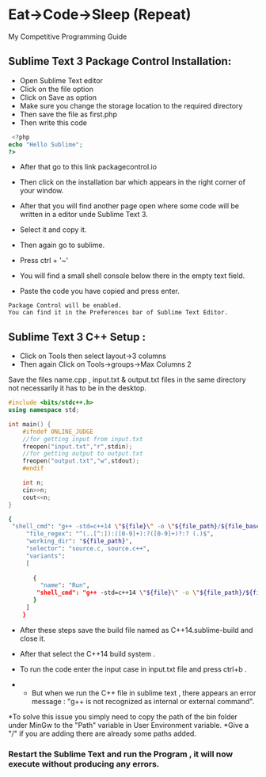 # Eat->Code->Sleep (Repeat)
My Competitive Programming Guide

## Sublime Text 3 Package Control Installation:
* Open Sublime Text editor
* Click on the file option 
* Click on Save as option 
* Make sure you change the storage location to the required directory 
* Then save the file as first.php 
* Then write this code 
```php
 <?php
echo "Hello Sublime";
?>
```
* After that go to this link packagecontrol.io

* Then click on the installation bar which appears in the right corner of your window.

* After that you will find another  page open where some code will be written in a editor unde Sublime Text 3.

* Select it and copy it.

* Then again go to sublime.

* Press ctrl + '~' 

* You will find a small shell console below there in the empty text field.

* Paste the code you have copied and press enter.
```text
Package Control will be enabled.
You can find it in the Preferences bar of Sublime Text Editor.
```
## Sublime Text 3 C++ Setup :

* Click on Tools then select layout->3 columns
* Then again Click on Tools->groups->Max Columns 2

Save the files name.cpp , input.txt & output.txt files in the same directory not necessarily it has to be in the desktop.

```C++
#include <bits/stdc++.h>
using namespace std;

int main() {
	#ifndef ONLINE_JUDGE
	//for getting input from input.txt
	freopen("input.txt","r",stdin);
	//for getting output to output.txt
	freopen("output.txt","w",stdout);
	#endif

	int n;
	cin>>n;
	cout<<n;
}
```


```bash
{
 "shell_cmd": "g++ -std=c++14 \"${file}\" -o \"${file_path}/${file_base_name}\" && \"${file_path}/${file_base_name}\"",
     "file_regex": "^(..[^:]):([0-9]+):?([0-9]+)?:? (.)$",
     "working_dir": "${file_path}",
     "selector": "source.c, source.c++",
     "variants":
     [
     	
       {
         "name": "Run",
        "shell_cmd": "g++ -std=c++14 \"${file}\" -o \"${file_path}/${file_base_name}\" && \"${file_path}/${file_base_name}\""
       }
     ]
    }
```

* After these steps save the build file named as C++14.sublime-build and close it.
* After that select the C++14 build system .

* To run the code enter the input case in input.txt file and press ctrl+b .

* * But when we run the C++ file in sublime text , there appears an error message : "g++ is not recognized as internal or external command".

*To solve this issue you simply need to copy the path of the bin folder under MinGw to the "Path" variable in User Environment variable.
*Give a "/" if you are adding there are already some paths added.

### Restart the Sublime Text and run the Program , it will now execute without producing any errors. 



